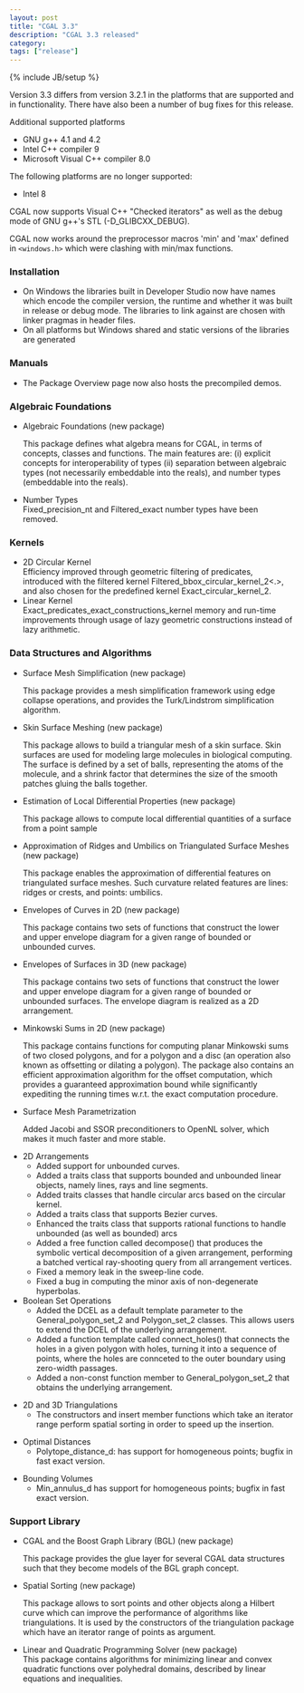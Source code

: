 ```yaml
---
layout: post
title: "CGAL 3.3"
description: "CGAL 3.3 released"
category:
tags: ["release"]
---
```

{% include JB/setup %}
<p>
Version 3.3 differs from version 3.2.1 in the platforms that are supported and
in functionality.  There have also been a number of bug fixes for this release.
</p>

<p>Additional supported platforms
<ul>
<li> GNU g++ 4.1 and 4.2 </li>
<li> Intel C++ compiler 9 </li>
<li> Microsoft Visual C++ compiler 8.0 </li>
</ul>

<p>The following platforms are no longer supported:

<UL>
   <LI>Intel 8 </li>
</UL>

<p>CGAL now supports Visual C++ "Checked iterators" as well as the debug mode
of GNU g++'s STL (-D_GLIBCXX_DEBUG).</p>

<p>CGAL now works around the preprocessor macros 'min' and 'max' defined
in <code>&lt;windows.h&gt;</code> which were clashing with min/max functions.
</p>


<H3>Installation</H3>

<ul>
<li>On Windows the libraries built in Developer Studio now have names
  which encode the compiler version, the runtime and whether it was
  built in release or debug mode. The libraries to link against are
  chosen with linker pragmas in header files. </li>
<li>On all platforms but Windows shared and static versions of the libraries are generated </li>
</ul>

<h3>Manuals</h3>
<ul>
<li> The Package Overview page now also hosts the precompiled demos. </li>
</ul>

<h3>Algebraic Foundations</h3>


<p>
<ul>
  <li>Algebraic Foundations (new package)<br>

This package defines what algebra means for CGAL, in terms of concepts, classes and functions. The main features are: (i) explicit concepts for interoperability of types (ii) separation between algebraic types (not necessarily embeddable into the reals), and number types (embeddable into the reals).</li>

<p>
 <li>Number Types<br>
  Fixed_precision_nt and Filtered_exact number types have been removed. </li>
</ul>
</li>


<h3>Kernels</h3>

<p>
<ul>
  <li> 2D Circular Kernel<br>
Efficiency improved through geometric filtering of predicates, introduced with
  the filtered kernel Filtered_bbox_circular_kernel_2<.>, and also chosen for the
  predefined kernel Exact_circular_kernel_2. </li>

  <li> Linear Kernel<br>
 Exact_predicates_exact_constructions_kernel memory and run-time improvements
  through usage of lazy geometric constructions instead of lazy arithmetic. </li>
</ul>

<h3> Data Structures and Algorithms</h3>

<p>
<ul>
<li> Surface Mesh Simplification  (new package)<br>

  This package provides a mesh simplification framework using edge collapse
  operations, and provides the Turk/Lindstrom simplification algorithm.
 </li>
<p>
<li> Skin Surface Meshing  (new package)<br>

  This package allows to build a triangular mesh of a skin surface.
    Skin surfaces are used for modeling large molecules in biological
    computing. The surface is defined by a set of balls, representing
    the atoms of the molecule, and a shrink factor that determines the
    size of the smooth patches gluing the balls together.
 </li>
<p>
<li>Estimation of Local Differential Properties  (new package)<br>

  This package allows to compute local differential quantities of a surface from a point sample
 </li>
<p>
<li>Approximation of Ridges and Umbilics on Triangulated Surface Meshes   (new package)<br>

  This package enables the approximation of differential features on
  triangulated surface meshes. Such curvature related features are
  lines: ridges or crests, and points: umbilics.
 </li>
<p>
<li>Envelopes of Curves in 2D  (new package)<br>

  This package contains two sets of functions that construct the lower and upper envelope diagram
  for a given range of bounded or unbounded curves.
 </li>
<p>
<li>Envelopes of Surfaces in 3D  (new package)<br>

  This package contains two sets of functions that construct the lower and upper envelope diagram
  for a given range of bounded or unbounded surfaces. The envelope diagram is realized as a
  2D arrangement.
 </li>
<p>
<li>Minkowski Sums in 2D  (new package)<br>

  This package contains functions for computing planar Minkowski sums of two closed polygons,
  and for a polygon and a disc (an operation also known as offsetting or dilating a polygon).
  The package also contains an efficient approximation algorithm for the offset computation,
  which provides a guaranteed approximation bound while significantly expediting the running
  times w.r.t. the exact computation procedure.
 </li>
<p>
<li>Surface Mesh Parametrization<br>

  Added Jacobi and SSOR preconditioners to OpenNL solver, which makes it
  much faster and more stable.
 </li>
<p>
<li>2D Arrangements<br>

<ul>
<li> Added support for unbounded curves. </li>
<li> Added a traits class that supports bounded and unbounded linear objects,
  namely lines, rays and line segments. </li>
<li> Added traits classes that handle circular arcs based on the circular kernel.
<li> Added a traits class that supports Bezier curves. </li>
<li> Enhanced the traits class that supports rational functions to
  handle unbounded (as well as bounded) arcs </li>
<li> Added a free function called decompose() that produces the symbolic vertical decomposition of a
  given arrangement, performing a batched vertical ray-shooting query from all arrangement vertices. </li>
<li> Fixed a memory leak in the sweep-line code. </li>
<li> Fixed a bug in computing the minor axis of non-degenerate hyperbolas. </li>
</ul>
 </li>
 
<li>Boolean Set Operations<br>
<ul>
<li> Added the DCEL as a default template parameter to the General_polygon_set_2 and Polygon_set_2 classes.
  This allows users to extend the DCEL of the underlying arrangement. </li>
<li> Added a function template called connect_holes() that connects the holes in a given polygon with holes,
  turning it into a sequence of points, where the holes are connceted to the outer boundary using
  zero-width passages. </li>
<li> Added a non-const function member to General_polygon_set_2 that obtains the underlying arrangement. </li>
</ul>
 </li>
 
<p>
<li>2D and 3D Triangulations<br>
<ul>
<li> The constructors and insert member functions which take an iterator range perform spatial sorting
  in order to speed up the insertion. </li>
</ul>
 </li>

<p>
<li>Optimal Distances
<br>
<ul>
<li>Polytope_distance_d:
  has support for homogeneous points; bugfix in fast exact version. </li>
</ul>
 </li>

<p>
<li>Bounding Volumes
<br>
<ul>
<li>Min_annulus_d has support for homogeneous points; bugfix in fast exact version. </li>
</ul>
 </li>
</ul>

<h3> Support Library</h3>

<ul>
<li>CGAL and the Boost Graph Library (BGL) (new package)<br>

This package provides the glue layer for several CGAL data structures such that
they become models of the BGL graph concept.
 </li>
 
<p>
<li>Spatial Sorting  (new package)<br>

This package allows to sort points and other objects along a Hilbert curve
which can improve the performance of algorithms like triangulations.
It is used by the constructors of the triangulation package which have
an iterator range of points as argument.
 </li>
 
<p>
<li>Linear and Quadratic Programming Solver  (new package)<br>
This package contains algorithms for minimizing linear and
convex quadratic functions over polyhedral domains, described by linear
equations and inequalities.
</li>
</ul>
